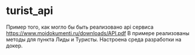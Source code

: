 # turist_api
Пример того, как могло бы быть реализовано api сервиса https://www.moidokumenti.ru/downloads/API.pdf
В примере реализованы методы для пункта Лиды и Туристы.
Настроена среда разработки на докер.
